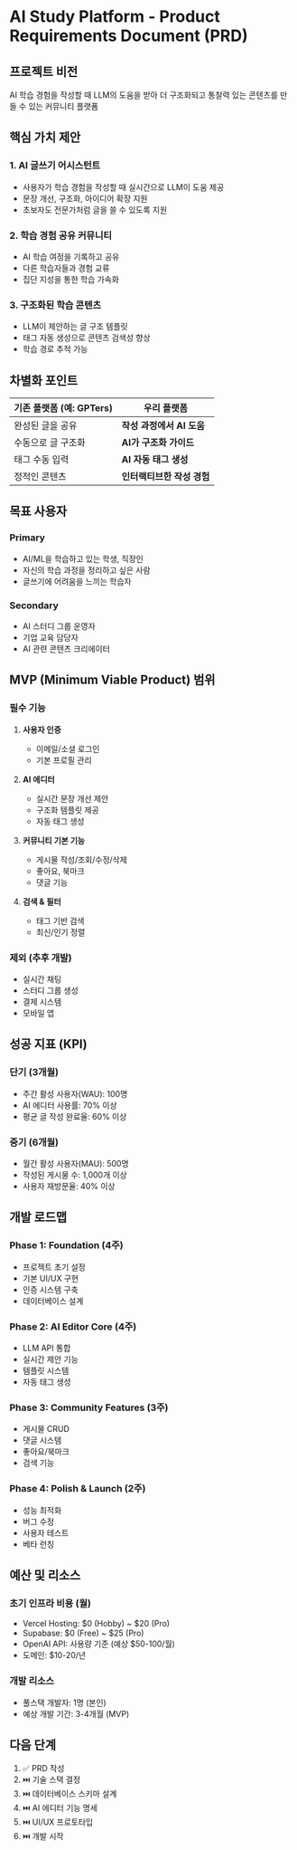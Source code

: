 # AI Study Platform - Product Requirements Document (PRD)

## 프로젝트 비전

AI 학습 경험을 작성할 때 LLM의 도움을 받아 더 구조화되고 통찰력 있는 콘텐츠를 만들 수 있는 커뮤니티 플랫폼

## 핵심 가치 제안

### 1. AI 글쓰기 어시스턴트
- 사용자가 학습 경험을 작성할 때 실시간으로 LLM이 도움 제공
- 문장 개선, 구조화, 아이디어 확장 지원
- 초보자도 전문가처럼 글을 쓸 수 있도록 지원

### 2. 학습 경험 공유 커뮤니티
- AI 학습 여정을 기록하고 공유
- 다른 학습자들과 경험 교류
- 집단 지성을 통한 학습 가속화

### 3. 구조화된 학습 콘텐츠
- LLM이 제안하는 글 구조 템플릿
- 태그 자동 생성으로 콘텐츠 검색성 향상
- 학습 경로 추적 가능

## 차별화 포인트

| 기존 플랫폼 (예: GPTers) | 우리 플랫폼 |
|------------------------|-----------|
| 완성된 글을 공유 | **작성 과정에서 AI 도움** |
| 수동으로 글 구조화 | **AI가 구조화 가이드** |
| 태그 수동 입력 | **AI 자동 태그 생성** |
| 정적인 콘텐츠 | **인터랙티브한 작성 경험** |

## 목표 사용자

### Primary
- AI/ML을 학습하고 있는 학생, 직장인
- 자신의 학습 과정을 정리하고 싶은 사람
- 글쓰기에 어려움을 느끼는 학습자

### Secondary
- AI 스터디 그룹 운영자
- 기업 교육 담당자
- AI 관련 콘텐츠 크리에이터

## MVP (Minimum Viable Product) 범위

### 필수 기능
1. **사용자 인증**
   - 이메일/소셜 로그인
   - 기본 프로필 관리

2. **AI 에디터**
   - 실시간 문장 개선 제안
   - 구조화 템플릿 제공
   - 자동 태그 생성

3. **커뮤니티 기본 기능**
   - 게시물 작성/조회/수정/삭제
   - 좋아요, 북마크
   - 댓글 기능

4. **검색 & 필터**
   - 태그 기반 검색
   - 최신/인기 정렬

### 제외 (추후 개발)
- 실시간 채팅
- 스터디 그룹 생성
- 결제 시스템
- 모바일 앱

## 성공 지표 (KPI)

### 단기 (3개월)
- 주간 활성 사용자(WAU): 100명
- AI 에디터 사용률: 70% 이상
- 평균 글 작성 완료율: 60% 이상

### 중기 (6개월)
- 월간 활성 사용자(MAU): 500명
- 작성된 게시물 수: 1,000개 이상
- 사용자 재방문율: 40% 이상

## 개발 로드맵

### Phase 1: Foundation (4주)
- 프로젝트 초기 설정
- 기본 UI/UX 구현
- 인증 시스템 구축
- 데이터베이스 설계

### Phase 2: AI Editor Core (4주)
- LLM API 통합
- 실시간 제안 기능
- 템플릿 시스템
- 자동 태그 생성

### Phase 3: Community Features (3주)
- 게시물 CRUD
- 댓글 시스템
- 좋아요/북마크
- 검색 기능

### Phase 4: Polish & Launch (2주)
- 성능 최적화
- 버그 수정
- 사용자 테스트
- 베타 런칭

## 예산 및 리소스

### 초기 인프라 비용 (월)
- Vercel Hosting: $0 (Hobby) ~ $20 (Pro)
- Supabase: $0 (Free) ~ $25 (Pro)
- OpenAI API: 사용량 기준 (예상 $50-100/월)
- 도메인: $10-20/년

### 개발 리소스
- 풀스택 개발자: 1명 (본인)
- 예상 개발 기간: 3-4개월 (MVP)

## 다음 단계

1. ✅ PRD 작성
2. ⏭️ 기술 스택 결정
3. ⏭️ 데이터베이스 스키마 설계
4. ⏭️ AI 에디터 기능 명세
5. ⏭️ UI/UX 프로토타입
6. ⏭️ 개발 시작
